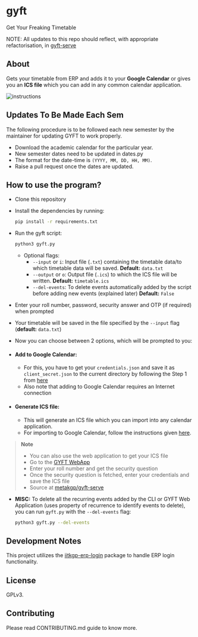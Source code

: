 # gyft

Get Your Freaking Timetable

NOTE: All updates to this repo should reflect, with appropriate refactorisation, in [gyft-serve](https://github.com/metakgp/gyft-serve/)

## About

Gets your timetable from ERP and adds it to your **Google Calendar** or gives
you an **ICS file** which you can add in any common calendar application.

![instructions](https://cloud.githubusercontent.com/assets/9252491/17613570/7af6ae98-607c-11e6-8597-e720c3475c24.gif)

## Updates To Be Made Each Sem

The following procedure is to be followed each new semester by the maintainer for updating GYFT to work properly.

- Download the academic calendar for the particular year.
- New semester dates need to be updated in dates.py
- The format for the date-time is `(YYYY, MM, DD, HH, MM)`.
- Raise a pull request once the dates are updated.

## How to use the program?

- Clone this repository 
- Install the dependencies by running:
    ```sh
    pip install -r requirements.txt
    ```
- Run the gyft script:
    ```sh
    python3 gyft.py
    ```
  - Optional flags: 
    - `--input` or `i`: Input file (`.txt`) containing the timetable data/to which timetable data will be saved. **Default:** `data.txt` 
    - `--output` or `o`: Output file (`.ics`) to which the ICS file will be written. **Default:** `timetable.ics`
    - `--del-events`: To delete events automatically added by the script before adding new events (explained later) **Default:** `False`

- Enter your roll number, password, security answer and OTP (if required) when prompted

- Your timetable will be saved in the file specified by the `--input` flag (**default:** `data.txt`)
- Now you can choose between 2 options, which will be prompted to you:
- #### Add to Google Calendar:
	- For this, you have to get your `credentials.json` and save it as `client_secret.json` to the current directory by following the Step 1 from [here](https://developers.google.com/google-apps/calendar/quickstart/python#step_1_turn_on_the_api_name)
	- Also note that adding to Google Calendar requires an Internet connection
  
- #### Generate ICS file:
  - This will generate an ICS file which you can import into any calendar application.
  - For importing to Google Calendar, follow the instructions given [here](https://support.google.com/calendar/answer/37118?hl=en).
  

> **Note** 
> - You can also use the web application to get your ICS file
> - Go to the [GYFT WebApp](https://gyft.metakgp.org/)
> - Enter your roll number and get the security question
> - Once the security question is fetched, enter your credentials and save the ICS file
> - Source at [metakgp/gyft-serve](https://github.com/metakgp/gyft-serve)

- **MISC:** To delete all the recurring events added by the CLI or GYFT Web Application (uses property of recurrence to identify events to delete), you can run `gyft.py` with the `--del-events` flag:
	```sh
	python3 gyft.py --del-events
	```

## Development Notes 
This project utilizes the [iitkgp-erp-login](https://github.com/proffapt/iitkgp-erp-login-pypi/) package to handle ERP login functionality.

## License

GPLv3.

## Contributing

Please read CONTRIBUTING.md guide to know more.
